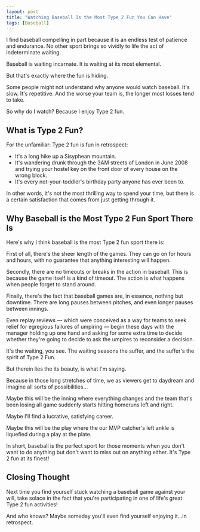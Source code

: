 ```yaml
---
layout: post
title: "Watching Baseball Is the Most Type 2 Fun You Can Have"
tags: [Baseball]
---
```


I find baseball compelling in part because it is an endless test of patience and endurance. No other sport brings so vividly to life the act of indeterminate waiting.

Baseball is waiting incarnate. It is waiting at its most elemental.

But that's exactly where the fun is hiding.

Some people might not understand why anyone would watch baseball. It's slow. It's repetitive. And the worse your team is, the longer most losses tend to take.

So why do I watch? Because I enjoy Type 2 fun.

## What is Type 2 Fun?

For the unfamiliar: Type 2 fun is fun in retrospect:

- It's a long hike up a Sisyphean mountain.
- It's wandering drunk through the 3AM streets of London in June 2008 and trying your hostel key on the front door of every house on the wrong block.
- It's every not-your-toddler's birthday party anyone has ever been to.

In other words, it's not the most thrilling way to spend your time, but there is a certain satisfaction that comes from just getting through it.

## Why Baseball is the Most Type 2 Fun Sport There Is

Here's why I think baseball is the most Type 2 fun sport there is:

First of all, there's the sheer length of the games. They can go on for hours and hours, with no guarantee that anything interesting will happen.

Secondly, there are no timeouts or breaks in the action in baseball. This is because the game itself is a kind of timeout. The action is what happens when people forget to stand around.

Finally, there's the fact that baseball games are, in essence, nothing but downtime. There are long pauses between pitches, and even longer pauses between innings.

Even replay reviews — which were conceived as a way for teams to seek relief for egregious failures of umpiring — begin these days with the manager holding up one hand and asking for some extra time to decide whether they're going to decide to ask the umpires to reconsider a decision.

It's the waiting, you see. The waiting seasons the suffer, and the suffer's the spirit of Type 2 Fun.

But therein lies the its beauty, is what I'm saying.

Because in those long stretches of time, we as viewers get to daydream and imagine all sorts of possibilities...

Maybe this will be the inning where everything changes and the team that's been losing all game suddenly starts hitting homeruns left and right.

Maybe I'll find a lucrative, satisfying career.

Maybe this will be the play where the our MVP catcher's left ankle is liquefied during a play at the plate.

In short, baseball is the perfect sport for those moments when you don't want to do anything but don't want to miss out on anything either. It's Type 2 fun at its finest!

## Closing Thought

Next time you find yourself stuck watching a baseball game against your will, take solace in the fact that you're participating in one of life's great Type 2 fun activities!

And who knows? Maybe someday you'll even find yourself enjoying it...in retrospect.
